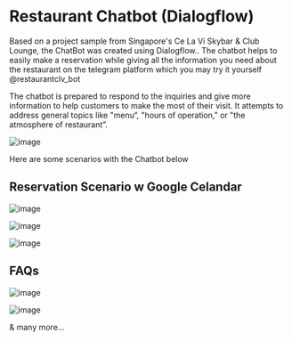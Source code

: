 # Restaurant Chatbot (Dialogflow) 

Based on a project sample from Singapore's Ce La Vi Skybar & Club Lounge, the ChatBot was created using Dialogflow.. The chatbot helps to easily make a reservation while giving all the information you need about the restaurant on the telegram platform which you may try it yourself @restaurantclv_bot

The chatbot is prepared to respond to the inquiries and give more information to help customers to make the most of their visit. It attempts to address general topics like "menu“, "hours of operation," or "the atmosphere of restaurant”.

![image](https://github.com/juliuschanjq/RestaurantChatbot/assets/113488890/8b939445-f1f2-4676-aaa1-b1b2dec478cc)

Here are some scenarios with the Chatbot below

## Reservation Scenario w Google Celandar

![image](https://github.com/juliuschanjq/RestaurantChatbot/assets/113488890/aedaf9e7-ecc0-4686-8376-7940c357b7d6)

![image](https://github.com/juliuschanjq/RestaurantChatbot/assets/113488890/263829e8-de24-44b2-b5bd-d1ca54423138)

![image](https://github.com/juliuschanjq/RestaurantChatbot/assets/113488890/4a04a9e0-c4ea-4a78-85f0-f9b4a51efd2e)

## FAQs

![image](https://github.com/juliuschanjq/RestaurantChatbot/assets/113488890/0c4e0311-d1cb-4875-a984-a3c52dd456f0)

![image](https://github.com/juliuschanjq/RestaurantChatbot/assets/113488890/69633d75-aa63-4c2d-9aed-d15897c6866b)

& many more...











